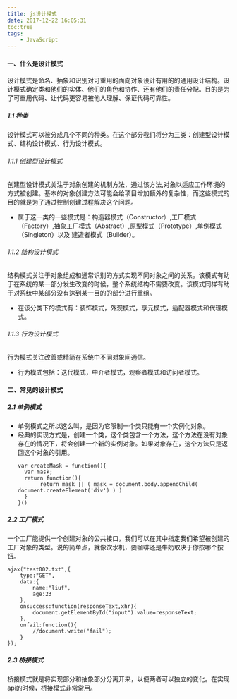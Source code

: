 ```yaml
---
title: js设计模式
date: 2017-12-22 16:05:31
toc:true
tags:
    - JavaScript
---
```

#### 一、什么是设计模式
设计模式是命名、抽象和识别对可重用的面向对象设计有用的的通用设计结构。设计模式确定类和他们的实体、他们的角色和协作、还有他们的责任分配。目的是为了可重用代码、让代码更容易被他人理解、保证代码可靠性。

<!--more-->
##### 1.1 种类
设计模式可以被分成几个不同的种类。在这个部分我们将分为三类：创建型设计模式、结构设计模式、行为设计模式。
###### 1.1.1 创建型设计模式
创建型设计模式关注于对象创建的机制方法，通过该方法,对象以适应工作环境的方式被创建。基本的对象创建方法可能会给项目增加额外的复杂性，而这些模式的目的就是为了通过控制创建过程解决这个问题。
- 属于这一类的一些模式是：构造器模式（Constructor）,工厂模式（Factory）,抽象工厂模式（Abstract）,原型模式（Prototype）,单例模式（Singleton）以及 建造者模式（Builder）。

###### 1.1.2 结构设计模式
结构模式关注于对象组成和通常识别的方式实现不同对象之间的关系。该模式有助于在系统的某一部分发生改变的时候，整个系统结构不需要改变。该模式同样有助于对系统中某部分没有达到某一目的的部分进行重组。
- 在该分类下的模式有：装饰模式，外观模式，享元模式，适配器模式和代理模式。

###### 1.1.3 行为设计模式
行为模式关注改善或精简在系统中不同对象间通信。
- 行为模式包括：迭代模式，中介者模式，观察者模式和访问者模式。

#### 二、常见的设计模式
##### 2.1 单例模式
- 单例模式之所以这么叫，是因为它限制一个类只能有一个实例化对象。
- 经典的实现方式是，创建一个类，这个类包含一个方法，这个方法在没有对象存在的情况下，将会创建一个新的实例对象。如果对象存在，这个方法只是返回这个对象的引用。
    ```
    var createMask = function(){
      var mask;
      return function(){
           return mask || ( mask = document.body.appendChild( document.createElement('div') ) )
      }
    }()
    ```
##### 2.2 工厂模式
一个工厂能提供一个创建对象的公共接口，我们可以在其中指定我们希望被创建的工厂对象的类型。说的简单点，就像饮水机，要咖啡还是牛奶取决于你按哪个按钮。
```
ajax("test002.txt",{
	type:"GET",
	data:{
		name:"liuf",
		age:23
	},
	onsuccess:function(responseText,xhr){
		document.getElementById("input").value=responseText;
	},
	onfail:function(){
		//document.write("fail");
	}
});
```

##### 2.3 桥接模式
桥接模式就是将实现部分和抽象部分分离开来，以便两者可以独立的变化。在实现api的时候，桥接模式非常常用。


